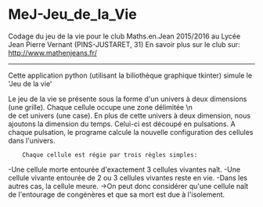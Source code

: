# MeJ-Jeu_de_la_Vie
Codage du jeu de la vie pour le club Maths.en.Jean 2015/2016 au Lycée Jean Pierre Vernant (PINS-JUSTARET, 31)
En savoir plus sur le club sur: http://www.mathenjeans.fr/

-------------------

Cette application python (utilisant la biliothèque graphique tkinter) simule le 'Jeu de la vie'

Le jeu de la vie se présente sous la forme d'un univers à deux dimensions (une grille). Chaque cellule occupe une zone délimitée \n\
de cet univers (une case).
En plus de cette univers à deux dimension, nous ajoutons la dimension du temps. Celui-ci est découpé en pulsations. A chaque pulsation, le programe calcule la nouvelle configuration des cellules dans l'univers.
        
        Chaque cellule est régie par trois règles simples:
-Une cellule morte entourée d'exactement 3 cellules vivantes naît.
-Une cellule vivante entourée de 2 ou 3 cellules vivantes reste en vie.
-Dans les autres cas, la cellule meure.
    ->On peut donc considérer qu'une cellule naît de l'entourage de congénères et que sa mort est due à l'isolement.


